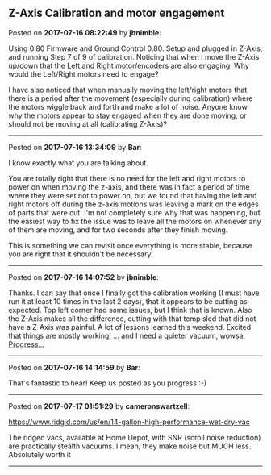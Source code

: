 ## Z-Axis Calibration and motor engagement
Posted on **2017-07-16 08:22:49** by **jbnimble**:

Using 0.80 Firmware and Ground Control 0.80. Setup and plugged in Z-Axis, and running Step 7 of 9 of calibration. Noticing that when I move the Z-Axis up/down that the Left and Right motor/encoders are also engaging. Why would the Left/Right motors need to engage?



I have also noticed that when manually moving the left/right motors that there is a period after the movement (especially during calibration) where the motors wiggle back and forth and make a lot of noise. Anyone know why the motors appear to stay engaged when they are done moving, or should not be moving at all (calibrating Z-Axis)?

---

Posted on **2017-07-16 13:34:09** by **Bar**:

I know exactly what you are talking about.



You are totally right that there is no need for the left and right motors to power on when moving the z-axis, and there was in fact a period of time where they were set not to power on, but we found that having the left and right motors off during the z-axis motions was leaving a mark on the edges of parts that were cut. I'm not completely sure why that was happening, but the easiest way to fix the issue was to leave all the motors on whenever any of them are moving, and for two seconds after they finish moving. 



This is something we can revisit once everything is more stable, because you are right that it shouldn't be necessary.

---

Posted on **2017-07-16 14:07:52** by **jbnimble**:

Thanks. I can say that once I finally got the calibration working (I must have run it at least 10 times in the last 2 days), that it appears to be cutting as expected. Top left corner had some issues, but I think that is known. Also the Z-Axis makes all the difference, cutting with that temp sled that did not have a Z-Axis was painful. A lot of lessons learned this weekend. Excited that things are mostly working! ... and I need a quieter vacuum, wowsa. [Progress...](/images/q5/q578_20170716_165916.jpg.jpg)

---

Posted on **2017-07-16 14:14:59** by **Bar**:

That's fantastic to hear! Keep us posted as you progress :-)

---

Posted on **2017-07-17 01:51:29** by **cameronswartzell**:

https://www.ridgid.com/us/en/14-gallon-high-performance-wet-dry-vac



The ridged vacs, available at Home Depot, with SNR (scroll noise reduction) are practically stealth vacuums. I mean, they make noise but MUCH less. Absolutely worth it

---

